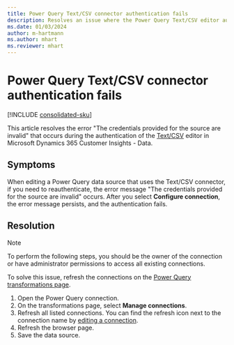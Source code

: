 ```yaml
---
title: Power Query Text/CSV connector authentication fails
description: Resolves an issue where the Power Query Text/CSV editor authentication fails in Dynamics 365 Customer Insights - Data.
ms.date: 01/03/2024
author: m-hartmann
ms.author: mhart
ms.reviewer: mhart
---
```

# Power Query Text/CSV connector authentication fails

[!INCLUDE [consolidated-sku](../../includes/consolidated-sku.md)]

This article resolves the error "The credentials provided for the source are invalid" that occurs during the authentication of the [Text/CSV](/power-query/connectors/text-csv) editor in Microsoft Dynamics 365 Customer Insights - Data.

## Symptoms

When editing a Power Query data source that uses the Text/CSV connector, if you need to reauthenticate, the error message "The credentials provided for the source are invalid" occurs. After you select **Configure connection**, the error message persists, and the authentication fails.

## Resolution

> [!NOTE]
> To perform the following steps, you should be the owner of the connection or have administrator permissions to access all existing connections.

To solve this issue, refresh the connections on the [Power Query transformations page](/power-query/manage-connections).

1. Open the Power Query connection.
1. On the transformations page, select **Manage connections**.
1. Refresh all listed connections. You can find the refresh icon next to the connection name by [editing a connection](/power-query/manage-connections#edit-a-connection).
1. Refresh the browser page.
1. Save the data source.

